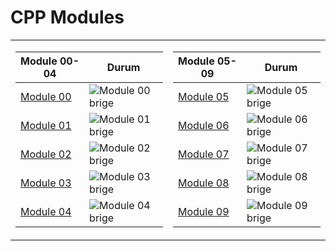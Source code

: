 # CPP Modules

<table>
<tr>
<td>


| Module 00-04  | Durum                                      |
|---------|--------------------------------------------|
| [Module 00](https://github.com/TufanKurukaya/CPP_Modules/tree/Module-00) | ![Module 00 brige](https://custom-icon-badges.demolab.com/badge/✔%EF%B8%8E%2080%20/%20100-02b331.svg?&style=for-the-badge&color=018f27) |
| [Module 01](https://github.com/TufanKurukaya/CPP_Modules/tree/Module-01) | ![Module 01 brige](https://custom-icon-badges.demolab.com/badge/✔%EF%B8%8E%20100%20/%20100-02b331.svg?&style=for-the-badge&color=018f27) |
| [Module 02](https://github.com/TufanKurukaya/CPP_Modules/tree/Module-02) | ![Module 02 brige](https://custom-icon-badges.demolab.com/badge/✔%EF%B8%8E%2080%20/%20100-02b331.svg?&style=for-the-badge&color=018f27) |
| [Module 03](https://github.com/TufanKurukaya/CPP_Modules/tree/Module-03) | ![Module 03 brige](https://custom-icon-badges.demolab.com/badge/✔%EF%B8%8E%2080%20/%20100-02b331.svg?&style=for-the-badge&color=018f27) |
| [Module 04](https://github.com/TufanKurukaya/CPP_Modules/tree/Module-04) | ![Module 04 brige](https://custom-icon-badges.demolab.com/badge/✔%EF%B8%8E%2080%20/%20100-02b331.svg?&style=for-the-badge&color=018f27) |

</td>
<td>


| Module 05-09  | Durum                                      |
|---------|--------------------------------------------|
| [Module 05](https://github.com/TufanKurukaya/CPP_Modules/tree/Module-05) | ![Module 05 brige](https://custom-icon-badges.demolab.com/badge/✔%EF%B8%8E%20100%20/%20100-02b331.svg?&style=for-the-badge&color=018f27) |
| [Module 06](https://github.com/TufanKurukaya/CPP_Modules/tree/Module-06) | ![Module 06 brige](https://custom-icon-badges.demolab.com/badge/✔%EF%B8%8E%20100%20/%20100-02b331.svg?&style=for-the-badge&color=018f27) |
| [Module 07](https://github.com/TufanKurukaya/CPP_Modules/tree/Module-07) | ![Module 07 brige](https://custom-icon-badges.demolab.com/badge/✔%EF%B8%8E%20100%20/%20100-02b331.svg?&style=for-the-badge&color=018f27) |
| [Module 08](https://github.com/TufanKurukaya/CPP_Modules/tree/Module-08) | ![Module 08 brige](https://custom-icon-badges.demolab.com/badge/✔%EF%B8%8E%20100%20/%20100-02b331.svg?&style=for-the-badge&color=018f27) |
| [Module 09](https://github.com/TufanKurukaya/CPP_Modules/tree/Module-09) | ![Module 09 brige](https://custom-icon-badges.demolab.com/badge/in%20progress-02b331.svg?&style=for-the-badge&color=a12000) |

</td>
</tr>
</table>
